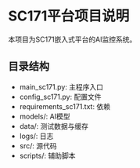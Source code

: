 # SC171平台项目说明

本项目为SC171嵌入式平台的AI监控系统。

## 目录结构
- main_sc171.py: 主程序入口
- config_sc171.py: 配置文件
- requirements_sc171.txt: 依赖
- models/: AI模型
- data/: 测试数据与缓存
- logs/: 日志
- src/: 源代码
- scripts/: 辅助脚本
